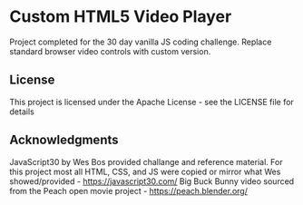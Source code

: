 # Custom HTML5 Video Player
Project completed for the 30 day vanilla JS coding challenge. Replace standard browser video controls with custom version.

## License
This project is licensed under the Apache License - see the LICENSE file for details

## Acknowledgments
JavaScript30 by Wes Bos provided challange and reference material. For this project most all HTML, CSS, and JS were copied or mirror what Wes showed/provided - https://javascript30.com/
Big Buck Bunny video sourced from the Peach open movie project - https://peach.blender.org/
